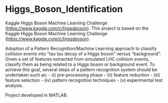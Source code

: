 # Higgs_Boson_Identification
Kaggle Higgs Boson Machine Learning Challenge (https://www.kaggle.com/c/higgsboson).
This project is based on the Kaggle Higgs Boson Machine Learning Challenge (https://www.kaggle.com/c/higgsboson).

Adoption of a Pattern Recognition/Machine Learning approach to classify collision events into “tau tau decay of a Higgs boson” 
versus “background”. Given a set of features extracted from simulated LHC collision events, classify them as being related to a Higgs boson or 
background event. To achieve this goal, several steps of a pattern recognition system should be undertaken such as:
    - (i) pre-processing phase 
    - (ii) feature reduction 
    - (iii) feature selection 
    - (iv) pattern recognition techniques 
    - (v) experimental test analysis.
    
Project developed in MATLAB.
